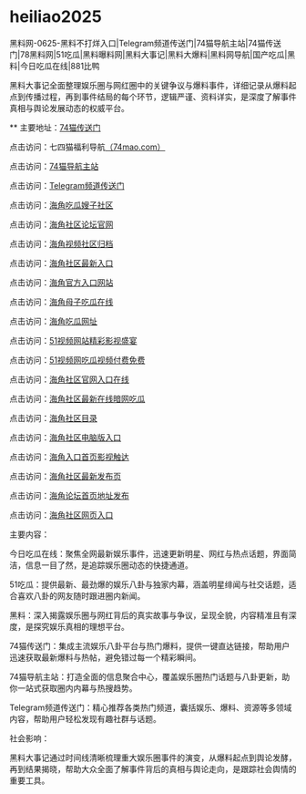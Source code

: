 # heiliao2025
黑料网-0625-黑料不打烊入口|Telegram频道传送门|74猫导航主站|74猫传送门|78黑料网|51吃瓜|黑料曝料网|黑料大事记|黑料大爆料|黑料网导航|国产吃瓜|黑料|今日吃瓜在线|881比鸭

黑料大事记全面整理娱乐圈与网红圈中的关键争议与爆料事件，详细记录从爆料起点到传播过程，再到事件结局的每个环节，逻辑严谨、资料详实，是深度了解事件真相与舆论发展动态的权威平台。

** 主要地址：<a href="https://74mao.com/">74猫传送门</a>

点击访问：七四猫福利导航<a href="https://74mao.com/">（74mao.com）</a>

点击访问：<a href="https://74mao.com/">74猫导航主站</a>

点击访问：<a href="https://74mao.com/">Telegram频道传送门</a>

点击访问：<a href="https://hj-765.pages.dev/">海角吃瓜嫂子社区</a>  

点击访问：<a href="https://hj-777.pages.dev/">海角社区论坛官网</a>  

点击访问：<a href="https://hj-1048.pages.dev/">海角视频社区归档</a>  

点击访问：<a href="https://hj-1049.pages.dev/">海角社区最新入口</a>  

点击访问：<a href="https://hj-1050.pages.dev/">海角官方入口网站</a>  

点击访问：<a href="https://hj-1051.pages.dev/">海角母子吃瓜在线</a>  

点击访问：<a href="https://hj-1052.pages.dev/">海角吃瓜网址</a>  

点击访问：<a href="https://hj-1295.pages.dev/">51视频网站精彩影视盛宴</a>  

点击访问：<a href="https://hj-1301.pages.dev/">51视频网吃瓜视频付费免费</a>  

点击访问：<a href="https://hj-1064.pages.dev/">海角社区官网入口在线</a>  

点击访问：<a href="https://hj-1065.pages.dev/">海角社区最新在线暗网吃瓜</a>  

点击访问：<a href="https://hj-1066.pages.dev/">海角社区目录</a>  

点击访问：<a href="https://hj-1067.pages.dev/">海角社区电脑版入口</a>  

点击访问：<a href="https://hj-1068.pages.dev/">海角入口首页影视触达</a>  

点击访问：<a href="https://hj-1069.pages.dev/">海角社区最新发布页</a>  

点击访问：<a href="https://hj-1070.pages.dev/">海角论坛首页地址发布</a>  

点击访问：<a href="https://hj-1071.pages.dev/">海角社区网页入口</a>  

主要内容：

今日吃瓜在线：聚焦全网最新娱乐事件，迅速更新明星、网红与热点话题，界面简洁，信息一目了然，是追踪娱乐圈动态的快捷通道。

51吃瓜：提供最新、最劲爆的娱乐八卦与独家内幕，涵盖明星绯闻与社交话题，适合喜欢八卦的网友随时跟进圈内新闻。

黑料：深入揭露娱乐圈与网红背后的真实故事与争议，呈现全貌，内容精准且有深度，是探究娱乐真相的理想平台。

74猫传送门：集成主流娱乐八卦平台与热门爆料，提供一键直达链接，帮助用户迅速获取最新爆料与热帖，避免错过每一个精彩瞬间。

74猫导航主站：打造全面的信息聚合中心，覆盖娱乐圈热门话题与八卦更新，助你一站式获取圈内内幕与热搜趋势。

Telegram频道传送门：精心推荐各类热门频道，囊括娱乐、爆料、资源等多领域内容，帮助用户轻松发现有趣社群与话题。

社会影响：

黑料大事记通过时间线清晰梳理重大娱乐圈事件的演变，从爆料起点到舆论发酵，再到结果揭晓，帮助大众全面了解事件背后的真相与舆论走向，是跟踪社会舆情的重要工具。

<span style="display:none;">[Canonical link](）</span>
